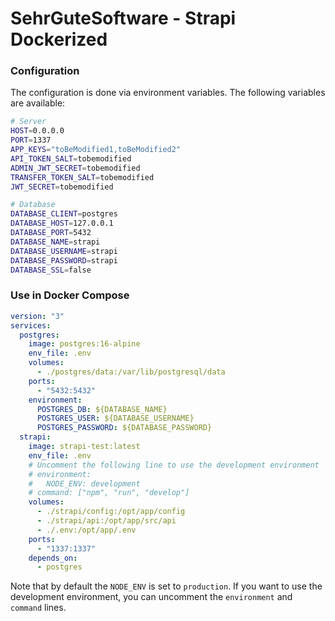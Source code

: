 # SehrGuteSoftware - Strapi Dockerized

### Configuration

The configuration is done via environment variables. The following variables are available:

```bash
# Server
HOST=0.0.0.0
PORT=1337
APP_KEYS="toBeModified1,toBeModified2"
API_TOKEN_SALT=tobemodified
ADMIN_JWT_SECRET=tobemodified
TRANSFER_TOKEN_SALT=tobemodified
JWT_SECRET=tobemodified

# Database
DATABASE_CLIENT=postgres
DATABASE_HOST=127.0.0.1
DATABASE_PORT=5432
DATABASE_NAME=strapi
DATABASE_USERNAME=strapi
DATABASE_PASSWORD=strapi
DATABASE_SSL=false
```

### Use in Docker Compose

```yaml
version: "3"
services:
  postgres:
    image: postgres:16-alpine
    env_file: .env
    volumes:
      - ./postgres/data:/var/lib/postgresql/data
    ports:
      - "5432:5432"
    environment:
      POSTGRES_DB: ${DATABASE_NAME}
      POSTGRES_USER: ${DATABASE_USERNAME}
      POSTGRES_PASSWORD: ${DATABASE_PASSWORD}
  strapi:
    image: strapi-test:latest
    env_file: .env
    # Uncomment the following line to use the development environment
    # environment:
    #   NODE_ENV: development
    # command: ["npm", "run", "develop"]
    volumes:
      - ./strapi/config:/opt/app/config
      - ./strapi/api:/opt/app/src/api
      - ./.env:/opt/app/.env
    ports:
      - "1337:1337"
    depends_on:
      - postgres
```

Note that by default the `NODE_ENV` is set to `production`. If you want to use the development environment, you can uncomment the `environment` and `command` lines.
